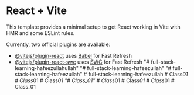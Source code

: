 # React + Vite

This template provides a minimal setup to get React working in Vite with HMR and some ESLint rules.

Currently, two official plugins are available:

- [@vitejs/plugin-react](https://github.com/vitejs/vite-plugin-react/blob/main/packages/plugin-react/README.md) uses [Babel](https://babeljs.io/) for Fast Refresh
- [@vitejs/plugin-react-swc](https://github.com/vitejs/vite-plugin-react-swc) uses [SWC](https://swc.rs/) for Fast Refresh
"# full-stack-learning-hafeezullahullah" 
"# full-stack-learning-hafeezullah" 
"# full-stack-learning-hafeezullah" 
#   f u l l - s t a c k - l e a r n i n g - h a f e e z u l l a h  
 #   C l a s s _ 0 1  
 #   C l a s s _ 0 1  
 #   C l a s s _ 0 1  
 "# Class_01" 
#   C l a s s _ 0 1  
 #   C l a s s _ 0 1  
 #   C l a s s _ 0 1  
 #   C l a s s _ 0 1  
 